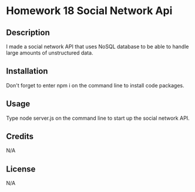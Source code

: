 # Homework 18 Social Network Api

## Description

I made a social network API that uses NoSQL database to be able to handle large amounts of unstructured data.

## Installation

Don't forget to enter npm i on the command line to install code packages.

## Usage


Type node server.js on the command line to start up the social network API.

## Credits

N/A

## License

N/A
